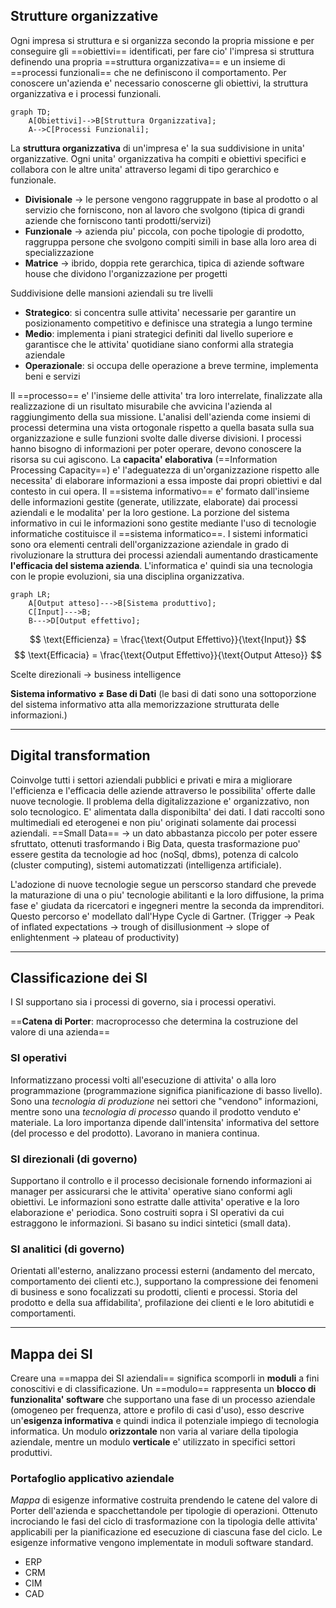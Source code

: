 ## Strutture organizzative
Ogni impresa si struttura e si organizza secondo la propria missione e per conseguire gli ==obiettivi== identificati, per fare cio' l'impresa si struttura definendo una propria ==struttura organizzativa== e un insieme di ==processi funzionali== che ne definiscono il comportamento.
Per conoscere un'azienda e' necessario conoscerne gli obiettivi, la struttura organizzativa e i processi funzionali.
```mermaid
graph TD;
	A[Obiettivi]-->B[Struttura Organizzativa];
	A-->C[Processi Funzionali];
```

La **struttura organizzativa** di un'impresa e' la sua suddivisione in unita' organizzative.
Ogni unita' organizzativa ha compiti e obiettivi specifici e collabora con le altre unita' attraverso legami di tipo gerarchico e funzionale.
 - **Divisionale** $\rightarrow$ le persone vengono raggruppate in base al prodotto o al servizio che forniscono, non al lavoro che svolgono (tipica di grandi aziende che forniscono tanti prodotti/servizi)
 - **Funzionale** $\rightarrow$ azienda piu' piccola, con poche tipologie di prodotto, raggruppa persone che svolgono compiti simili in base alla loro area di specializzazione
 - **Matrice** $\rightarrow$ ibrido, doppia rete gerarchica, tipica di aziende software house che dividono l'organizzazione per progetti

Suddivisione delle mansioni aziendali su tre livelli
- **Strategico**: si concentra sulle attivita' necessarie per garantire un posizionamento competitivo e definisce una strategia a lungo termine
- **Medio**: implementa i piani strategici definiti dal livello superiore e garantisce che le attivita' quotidiane siano conformi alla strategia aziendale
- **Operazionale**: si occupa delle operazione a breve termine, implementa beni e servizi

Il ==processo== e' l'insieme delle attivita' tra loro interrelate, finalizzate alla realizzazione di un risultato misurabile che avvicina l'azienda al raggiungimento della sua missione.
L'analisi dell'azienda come insiemi di processi determina una vista ortogonale rispetto a quella basata sulla sua organizzazione e sulle funzioni svolte dalle diverse divisioni.
I processi hanno bisogno di informazioni per poter operare, devono conoscere la risorsa su cui agiscono.
La **capacita' elaborativa** (==Information Processing Capacity==) e' l'adeguatezza di un'organizzazione rispetto alle necessita' di elaborare informazioni a essa imposte dai propri obiettivi e dal contesto in cui opera.
Il ==sistema informativo== e' formato dall'insieme delle informazioni gestite (generate, utilizzate, elaborate) dai processi aziendali e le modalita' per la loro gestione.
La porzione del sistema informativo in cui le informazioni sono gestite mediante l'uso di tecnologie informatiche costituisce il ==sistema informatico==.
I sistemi informatici sono ora elementi centrali dell'organizzazione aziendale in grado di rivoluzionare la struttura dei processi aziendali aumentando drasticamente **l'efficacia del sistema azienda**.
L'informatica e' quindi sia una tecnologia con le propie evoluzioni, sia una disciplina organizzativa.
```mermaid
graph LR;
	A[Output atteso]--->B[Sistema produttivo];
	C[Input]--->B;
	B--->D[Output effettivo];
```

$$
\text{Efficienza} = \frac{\text{Output Effettivo}}{\text{Input}}
$$
$$
\text{Efficacia} = \frac{\text{Output Effettivo}}{\text{Output Atteso}}
$$


Scelte direzionali $\rightarrow$ business intelligence

**Sistema informativo $\ne$ Base di Dati** (le basi di dati sono una sottoporzione del sistema informativo atta alla memorizzazione strutturata delle informazioni.)

---
## Digital transformation

Coinvolge tutti i settori aziendali pubblici e privati e mira a migliorare l'efficienza e l'efficacia delle aziende attraverso le possibilita' offerte dalle nuove tecnologie.
Il problema della digitalizzazione e' organizzativo, non solo tecnologico.
E' alimentata dalla disponibilta' dei dati.
I dati raccolti sono multimediali ed eterogenei e non piu' originati solamente dai processi aziendali.
==Small Data== $\rightarrow$ un dato abbastanza piccolo per poter essere sfruttato, ottenuti trasformando i Big Data, questa trasformazione puo' essere gestita da tecnologie ad hoc (noSql, dbms), potenza di calcolo (cluster computing), sistemi automatizzati (intelligenza artificiale).

L'adozione di nuove tecnologie segue un perscorso standard che prevede la maturazione di una o piu' tecnologie abilitanti e la loro diffusione, la prima fase e' giudata da ricercatori e ingegneri mentre la seconda da imprenditori. Questo percorso e' modellato dall'Hype Cycle di Gartner. (Trigger $\rightarrow$ Peak of inflated expectations $\rightarrow$ trough of disillusionment $\rightarrow$ slope of enlightenment $\rightarrow$ plateau of productivity)

---
## Classificazione dei SI
I SI supportano sia i processi di governo, sia i processi operativi.

==**Catena di Porter**: macroprocesso che determina la costruzione del valore di una azienda==

### SI operativi
Informatizzano processi volti all'esecuzione di attivita' o alla loro programmazione (programmazione significa pianificazione di basso livello).
Sono una *tecnologia di produzione* nei settori che "vendono" informazioni, mentre sono una *tecnologia di processo* quando il prodotto venduto e' materiale.
La loro importanza dipende dall'intensita' informativa del settore (del processo e del prodotto).
Lavorano in maniera continua.

### SI direzionali (di governo)
Supportano il controllo e il processo decisionale fornendo informazioni ai manager per assicurarsi che le attivita' operative siano conformi agli obiettivi.
Le informazioni sono estratte dalle attivita' operative e la loro elaborazione e' periodica.
Sono costruiti sopra i SI operativi da cui estraggono le informazioni.
Si basano su indici sintetici (small data).

### SI analitici (di governo)
Orientati all'esterno, analizzano processi esterni (andamento del mercato, comportamento dei clienti etc.), supportano la compressione dei fenomeni di business e sono focalizzati su prodotti, clienti e processi.
Storia del prodotto e della sua affidabilita', profilazione dei clienti e le loro abitutidi e comportamenti.

---
## Mappa dei SI
Creare una ==mappa dei SI aziendali== significa scomporli in **moduli** a fini conoscitivi e di classificazione.
Un ==modulo== rappresenta un **blocco di funzionalita' software** che supportano una fase di un processo aziendale (omogeneo per frequenza, attore e profilo di casi d'uso), esso descrive un'**esigenza informativa** e quindi indica il potenziale impiego di tecnologia informatica.
Un modulo **orizzontale** non varia al variare della tipologia aziendale, mentre un modulo **verticale** e' utilizzato in specifici settori produttivi.

### Portafoglio applicativo aziendale
*Mappa* di esigenze informative costruita prendendo le catene del valore di Porter dell'azienda e spacchettandole per tipologie di operazioni.
Ottenuto incrociando le fasi del ciclo di trasformazione con la tipologia delle attivita' applicabili per la pianificazione ed esecuzione di ciascuna fase del ciclo.
Le esigenze informative vengono implementate in moduli software standard.
- ERP
- CRM
- CIM
- CAD
